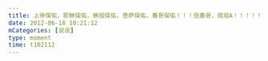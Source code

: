 ```yaml
---
title: 上帝保佑，耶稣保佑，佛祖保佑，菩萨保佑，春哥保佑！！！信春哥，得双A！！！！！
date: 2012-06-18 10:21:12
mCategories: [说说]
type: moment
time: t102112
---
```


